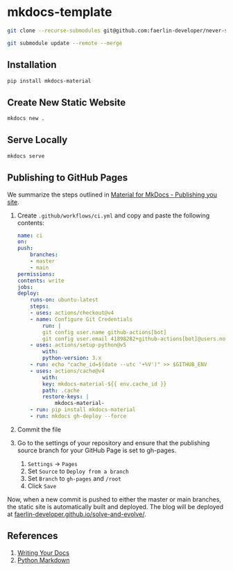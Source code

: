 # mkdocs-template

```bash
git clone --recurse-submodules git@github.com:faerlin-developer/never-stop-coding.git
```

```bash
git submodule update --remote --merge
```

## Installation

```bash
pip install mkdocs-material
```

## Create New Static Website

```bash
mkdocs new .
```

## Serve Locally

```bash
mkdocs serve
```

## Publishing to GitHub Pages

We summarize the steps outlined in [Material for MkDocs - Publishing you site](https://squidfunk.github.io/mkdocs-material/publishing-your-site/).

1. Create `.github/workflows/ci.yml` and copy and paste the following contents:

    ```yaml
    name: ci 
    on:
    push:
        branches:
        - master 
        - main
    permissions:
    contents: write
    jobs:
    deploy:
        runs-on: ubuntu-latest
        steps:
        - uses: actions/checkout@v4
        - name: Configure Git Credentials
            run: |
            git config user.name github-actions[bot]
            git config user.email 41898282+github-actions[bot]@users.noreply.github.com
        - uses: actions/setup-python@v5
            with:
            python-version: 3.x
        - run: echo "cache_id=$(date --utc '+%V')" >> $GITHUB_ENV 
        - uses: actions/cache@v4
            with:
            key: mkdocs-material-${{ env.cache_id }}
            path: .cache
            restore-keys: |
                mkdocs-material-
        - run: pip install mkdocs-material 
        - run: mkdocs gh-deploy --force
    ```

2. Commit the file
3. Go to the settings of your repository and ensure that the publishing source branch for your GitHub Page is set to gh-pages.  
   1. `Settings` -> `Pages`
   2. Set `Source` to `Deploy from a branch`
   3. Set `Branch` to `gh-pages` and `/root`
   4. Click `Save`

Now, when a new commit is pushed to either the master or main branches, the static site is automatically built and deployed. The blog will be deployed at [faerlin-developer.github.io/solve-and-evolve/](https://faerlin-developer.github.io/solve-and-evolve/).

## References

1. [Writing Your Docs](https://www.mkdocs.org/user-guide/writing-your-docs/)
2. [Python Markdown](https://squidfunk.github.io/mkdocs-material/setup/extensions/python-markdown/?h=table+content+of#table-of-contents)

